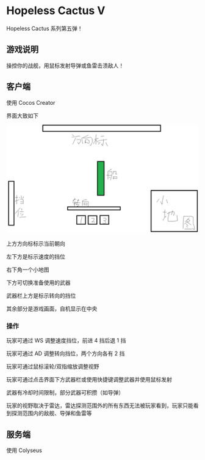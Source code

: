 # Hopeless Cactus V

Hopeless Cactus 系列第五弹！

## 游戏说明

操控你的战舰，用鼠标发射导弹或鱼雷击溃敌人！

## 客户端

使用 Cocos Creator

界面大致如下

![UI雏形](./pics/UI.png)

上方方向标标示当前朝向

左下方是标示速度的挡位

右下角一个小地图

下方可切换准备使用的武器

武器栏上方是标示转向的挡位

其余部分是游戏画面，自机显示在中央

### 操作

玩家可通过 WS 调整速度挡位，前进 4 挡后退 1 挡

玩家可通过 AD 调整转向挡位，两个方向各有 2 挡

玩家可通过鼠标滚轮/双指缩放调整视野

玩家可通过点击界面下方武器栏或使用快捷键调整武器并使用鼠标发射

武器有冷却时间限制，部分武器可积攒（如导弹）

玩家的视野取决于雷达，雷达探测范围外的所有东西无法被玩家看到，玩家只能看到探测范围内的敌舰、导弹和鱼雷等

## 服务端

使用 Colyseus